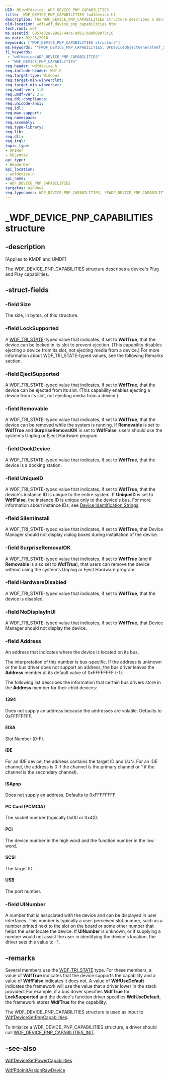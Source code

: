 ```yaml
---
UID: NS:wdfdevice._WDF_DEVICE_PNP_CAPABILITIES
title: _WDF_DEVICE_PNP_CAPABILITIES (wdfdevice.h)
description: The WDF_DEVICE_PNP_CAPABILITIES structure describes a device's Plug and Play capabilities.
old-location: wdf\wdf_device_pnp_capabilities.htm
tech.root: wdf
ms.assetid: 0857e32e-9962-44ca-9d61-b98b09073c16
ms.date: 02/26/2018
keywords: ["WDF_DEVICE_PNP_CAPABILITIES structure"]
ms.keywords: "*PWDF_DEVICE_PNP_CAPABILITIES, DFDeviceObjectGeneralRef_58325ea6-665b-4cf2-bf99-d47636013ee1.xml, PWDF_DEVICE_PNP_CAPABILITIES, PWDF_DEVICE_PNP_CAPABILITIES structure pointer, WDF_DEVICE_PNP_CAPABILITIES, WDF_DEVICE_PNP_CAPABILITIES structure, _WDF_DEVICE_PNP_CAPABILITIES, kmdf.wdf_device_pnp_capabilities, wdf.wdf_device_pnp_capabilities, wdfdevice/PWDF_DEVICE_PNP_CAPABILITIES, wdfdevice/WDF_DEVICE_PNP_CAPABILITIES"
f1_keywords:
 - "wdfdevice/WDF_DEVICE_PNP_CAPABILITIES"
 - "WDF_DEVICE_PNP_CAPABILITIES"
req.header: wdfdevice.h
req.include-header: Wdf.h
req.target-type: Windows
req.target-min-winverclnt: 
req.target-min-winversvr: 
req.kmdf-ver: 1.0
req.umdf-ver: 2.0
req.ddi-compliance: 
req.unicode-ansi: 
req.idl: 
req.max-support: 
req.namespace: 
req.assembly: 
req.type-library: 
req.lib: 
req.dll: 
req.irql: 
topic_type:
- APIRef
- kbSyntax
api_type:
- HeaderDef
api_location:
- wdfdevice.h
api_name:
- WDF_DEVICE_PNP_CAPABILITIES
targetos: Windows
req.typenames: WDF_DEVICE_PNP_CAPABILITIES, *PWDF_DEVICE_PNP_CAPABILITIES
---
```


# _WDF_DEVICE_PNP_CAPABILITIES structure


## -description


<p class="CCE_Message">[Applies to KMDF and UMDF]</p>

The WDF_DEVICE_PNP_CAPABILITIES structure describes a device's Plug and Play capabilities.


## -struct-fields




### -field Size

The size, in bytes, of this structure.


### -field LockSupported

A <a href="https://docs.microsoft.com/windows-hardware/drivers/ddi/wdftypes/ne-wdftypes-_wdf_tri_state">WDF_TRI_STATE</a>-typed value that indicates, if set to <b>WdfTrue</b>, that the device can be locked in its slot to prevent ejection. (This capability disables ejecting a device from its slot, not ejecting media from a device.) For more information about WDF_TRI_STATE-typed values, see the following Remarks section.  


### -field EjectSupported

A WDF_TRI_STATE-typed value that indicates, if set to <b>WdfTrue</b>, that the device can be ejected from its slot. (This capability enables ejecting a device from its slot, not ejecting media from a device.) 


### -field Removable

A WDF_TRI_STATE-typed value that indicates, if set to <b>WdfTrue</b>, that the device can be removed while the system is running. If <b>Removable</b> is set to <b>WdfTrue</b> and <b>SurpriseRemovalOK</b> is set to <b>WdfFalse</b>, users should use the system's Unplug or Eject Hardware program.


### -field DockDevice

A WDF_TRI_STATE-typed value that indicates, if set to <b>WdfTrue</b>, that the device is a docking station.


### -field UniqueID

A WDF_TRI_STATE-typed value that indicates, if set to <b>WdfTrue</b>, that the device's instance ID is unique to the entire system. If <b>UniqueID</b> is set to <b>WdfFalse</b>, the instance ID is unique only to the device's bus. For more information about instance IDs, see <a href="https://docs.microsoft.com/windows-hardware/drivers/install/device-identification-strings">Device Identification Strings</a>.


### -field SilentInstall

A WDF_TRI_STATE-typed value that indicates, if set to <b>WdfTrue</b>, that Device Manager should not display dialog boxes during installation of the device.


### -field SurpriseRemovalOK

A WDF_TRI_STATE-typed value that indicates, if set to <b>WdfTrue</b> (and if <b>Removable</b> is also set to <b>WdfTrue</b>), that users can remove the device without using the system's Unplug or Eject Hardware program.


### -field HardwareDisabled

A WDF_TRI_STATE-typed value that indicates, if set to <b>WdfTrue</b>, that the device is disabled.


### -field NoDisplayInUI

A WDF_TRI_STATE-typed value that indicates, if set to <b>WdfTrue</b>, that Device Manager should not display the device.


### -field Address

An address that indicates where the device is located on its bus. 

The interpretation of this number is bus-specific. If the address is unknown or the bus driver does not support an address, the bus driver leaves the <b>Address</b> member at its default value of 0xFFFFFFFF (-1).

The following list describes the information that certain bus drivers store in the <b>Address</b> member for their child devices:





#### 1394

Does not supply an address because the addresses are volatile. Defaults to 0xFFFFFFFF. 



#### EISA

Slot Number (0-F).



#### IDE

For an IDE device, the address contains the target ID and LUN. For an IDE channel, the address is 0 if the channel is the primary channel or 1 if the channel is the secondary channel).



#### ISApnp

Does not supply an address. Defaults to 0xFFFFFFFF.



#### PC Card (PCMCIA)

The socket number (typically 0x00 or 0x40).



#### PCI

The device number in the high word and the function number in the low word.



#### SCSI

The target ID.



#### USB

The port number.


### -field UINumber

A number that is associated with the device and can be displayed in user interfaces. This number is typically a user-perceived slot number, such as a number printed next to the slot on the board or some other number that helps the user locate the device. If <b>UINumber</b> is unknown, or if supplying a number would not assist the user in identifying the device's location, the driver sets this value to -1.


## -remarks



Several members use the <a href="https://docs.microsoft.com/windows-hardware/drivers/ddi/wdftypes/ne-wdftypes-_wdf_tri_state">WDF_TRI_STATE</a> type. For these members, a value of <b>WdfTrue</b> indicates that the device supports the capability and a value of <b>WdfFalse</b> indicates it does not. A value of <b>WdfUseDefault</b> indicates the framework will use the value that a driver lower in the stack provided. For example, if a bus driver specifies <b>WdfTrue</b> for <b>LockSupported</b> and the device's function driver specifies <b>WdfUseDefault</b>, the framework stores <b>WdfTrue</b> for the capability.

The WDF_DEVICE_PNP_CAPABILITIES structure is used as input to <a href="https://docs.microsoft.com/windows-hardware/drivers/ddi/wdfdevice/nf-wdfdevice-wdfdevicesetpnpcapabilities">WdfDeviceSetPnpCapabilities</a>.

To initialize a WDF_DEVICE_PNP_CAPABILITIES structure, a driver should call <a href="https://docs.microsoft.com/windows-hardware/drivers/ddi/wdfdevice/nf-wdfdevice-wdf_device_pnp_capabilities_init">WDF_DEVICE_PNP_CAPABILITIES_INIT</a>.




## -see-also




<a href="https://docs.microsoft.com/windows-hardware/drivers/ddi/wdfdevice/nf-wdfdevice-wdfdevicesetpowercapabilities">WdfDeviceSetPowerCapabilities</a>



<a href="https://docs.microsoft.com/windows-hardware/drivers/ddi/wdfpdo/nf-wdfpdo-wdfpdoinitassignrawdevice">WdfPdoInitAssignRawDevice</a>
 

 

